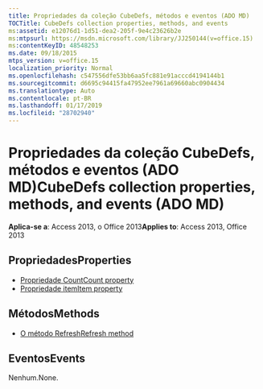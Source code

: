 ```yaml
---
title: Propriedades da coleção CubeDefs, métodos e eventos (ADO MD)
TOCTitle: CubeDefs collection properties, methods, and events
ms:assetid: e12076d1-1d51-dea2-205f-9e4c23626b2e
ms:mtpsurl: https://msdn.microsoft.com/library/JJ250144(v=office.15)
ms:contentKeyID: 48548253
ms.date: 09/18/2015
mtps_version: v=office.15
localization_priority: Normal
ms.openlocfilehash: c547556dfe53bb6aa5fc881e91acccd4194144b1
ms.sourcegitcommit: d6695c94415fa47952ee7961a69660abc0904434
ms.translationtype: Auto
ms.contentlocale: pt-BR
ms.lasthandoff: 01/17/2019
ms.locfileid: "28702940"
---
```

# <a name="cubedefs-collection-properties-methods-and-events-ado-md"></a><span data-ttu-id="9ab37-102">Propriedades da coleção CubeDefs, métodos e eventos (ADO MD)</span><span class="sxs-lookup"><span data-stu-id="9ab37-102">CubeDefs collection properties, methods, and events (ADO MD)</span></span>

<span data-ttu-id="9ab37-103">**Aplica-se a**: Access 2013, o Office 2013</span><span class="sxs-lookup"><span data-stu-id="9ab37-103">**Applies to**: Access 2013, Office 2013</span></span>

## <a name="properties"></a><span data-ttu-id="9ab37-104">Propriedades</span><span class="sxs-lookup"><span data-stu-id="9ab37-104">Properties</span></span>

- [<span data-ttu-id="9ab37-105">Propriedade Count</span><span class="sxs-lookup"><span data-stu-id="9ab37-105">Count property</span></span>](count-property-ado.md)
- [<span data-ttu-id="9ab37-106">Propriedade item</span><span class="sxs-lookup"><span data-stu-id="9ab37-106">Item property</span></span>](item-property-ado.md)

## <a name="methods"></a><span data-ttu-id="9ab37-107">Métodos</span><span class="sxs-lookup"><span data-stu-id="9ab37-107">Methods</span></span>

- [<span data-ttu-id="9ab37-108">O método Refresh</span><span class="sxs-lookup"><span data-stu-id="9ab37-108">Refresh method</span></span>](refresh-method-ado.md)

## <a name="events"></a><span data-ttu-id="9ab37-109">Eventos</span><span class="sxs-lookup"><span data-stu-id="9ab37-109">Events</span></span>

<span data-ttu-id="9ab37-110">Nenhum.</span><span class="sxs-lookup"><span data-stu-id="9ab37-110">None.</span></span>

